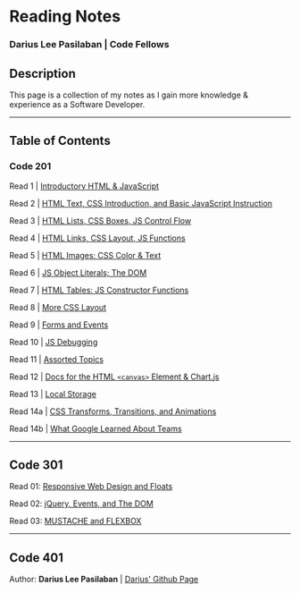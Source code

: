 # Reading Notes

### Darius Lee Pasilaban | Code Fellows

## Description
This page is a collection of my notes as I gain more knowledge & experience as a Software Developer.

---

## Table of Contents

### Code 201

Read 1 \| [Introductory HTML & JavaScript](201/class-01.md)

Read 2 \| [HTML Text, CSS Introduction, and Basic JavaScript Instruction](201/class-02.md)

Read 3 \| [HTML Lists, CSS Boxes, JS Control Flow](201/class-03.md)

Read 4 \| [HTML Links, CSS Layout, JS Functions](201/class-04.md)

Read 5 \| [HTML Images: CSS Color & Text](201/class-05.md)

Read 6 \| [JS Object Literals; The DOM](201/class-06.md)

Read 7 \| [HTML Tables: JS Constructor Functions](201/class-07.md)

Read 8 \| [More CSS Layout](201/class-08.md)

Read 9 \| [Forms and Events](201/class-09.md)

Read 10 \| [JS Debugging](201/class-10.md)

Read 11 \| [Assorted Topics](201/class-11.md)

Read 12 \| [Docs for the HTML `<canvas>` Element & Chart.js](201/class-12.md)

Read 13 \| [Local Storage](201/class-13.md)

Read 14a \| [CSS Transforms, Transitions, and Animations](201/class-14a.md)

Read 14b \| [What Google Learned About Teams](201/class-14b.md)

---

## Code 301

Read 01: [Responsive Web Design and Floats](301/Read-01.md)

Read 02: [jQuery, Events, and The DOM](301/Read-02.md)

Read 03: [MUSTACHE and FLEXBOX](301/Read-03.md)

---

## Code 401

Author: **Darius Lee Pasilaban** \| [Darius' Github Page](https://github.com/pdariuslee)
